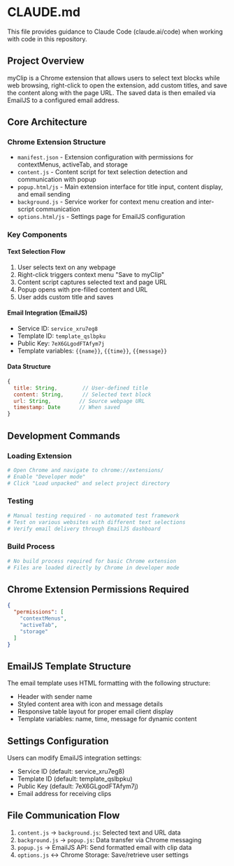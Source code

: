 # CLAUDE.md

This file provides guidance to Claude Code (claude.ai/code) when working with code in this repository.

## Project Overview

myClip is a Chrome extension that allows users to select text blocks while web browsing, right-click to open the extension, add custom titles, and save the content along with the page URL. The saved data is then emailed via EmailJS to a configured email address.

## Core Architecture

### Chrome Extension Structure
- `manifest.json` - Extension configuration with permissions for contextMenus, activeTab, and storage
- `content.js` - Content script for text selection detection and communication with popup
- `popup.html/js` - Main extension interface for title input, content display, and email sending
- `background.js` - Service worker for context menu creation and inter-script communication
- `options.html/js` - Settings page for EmailJS configuration

### Key Components

#### Text Selection Flow
1. User selects text on any webpage
2. Right-click triggers context menu "Save to myClip"
3. Content script captures selected text and page URL
4. Popup opens with pre-filled content and URL
5. User adds custom title and saves

#### Email Integration (EmailJS)
- Service ID: `service_xru7eg8`
- Template ID: `template_qslbpku` 
- Public Key: `7eX6GLgodFTAfym7j`
- Template variables: `{{name}}`, `{{time}}`, `{{message}}`

#### Data Structure
```javascript
{
  title: String,        // User-defined title
  content: String,      // Selected text block
  url: String,         // Source webpage URL
  timestamp: Date      // When saved
}
```

## Development Commands

### Loading Extension
```bash
# Open Chrome and navigate to chrome://extensions/
# Enable "Developer mode"
# Click "Load unpacked" and select project directory
```

### Testing
```bash
# Manual testing required - no automated test framework
# Test on various websites with different text selections
# Verify email delivery through EmailJS dashboard
```

### Build Process
```bash
# No build process required for basic Chrome extension
# Files are loaded directly by Chrome in developer mode
```

## Chrome Extension Permissions Required

```json
{
  "permissions": [
    "contextMenus",
    "activeTab", 
    "storage"
  ]
}
```

## EmailJS Template Structure

The email template uses HTML formatting with the following structure:
- Header with sender name
- Styled content area with icon and message details
- Responsive table layout for proper email client display
- Template variables: name, time, message for dynamic content

## Settings Configuration

Users can modify EmailJS integration settings:
- Service ID (default: service_xru7eg8)
- Template ID (default: template_qslbpku)  
- Public Key (default: 7eX6GLgodFTAfym7j)
- Email address for receiving clips

## File Communication Flow

1. `content.js` → `background.js`: Selected text and URL data
2. `background.js` → `popup.js`: Data transfer via Chrome messaging
3. `popup.js` → EmailJS API: Send formatted email with clip data
4. `options.js` ↔ Chrome Storage: Save/retrieve user settings